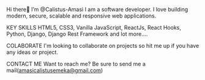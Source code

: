 Hi there👋 I’m @Calistus-Amasi 
I am a software developer. I love building modern, secure, scalable and responsive web applications.

KEY SKILLS
HTML5, CSS3, Vanilla JavaScript, ReactJs, React Hooks, Python, Django, Django Rest Framework and lot more....

COLABORATE
I'm looking to collaborate on projects so hit me up if you have any ideas or project.

CONTACT ME
Want to reach me? Be sure to send me a mail(amasicalistusemeka@gmail.com)


